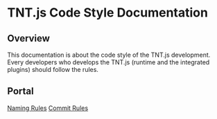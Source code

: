 # TNT.js Code Style Documentation

## Overview
This documentation is about the code style of the TNT.js development. Every developers who develops the TNT.js (runtime and the integrated plugins) should follow the rules.

## Portal

[Naming Rules](NamingRules.md)
[Commit Rules](CommitRules.md)
